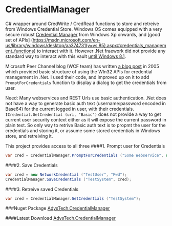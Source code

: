# CredentialManager
C# wrapper around CredWrite / CredRead functions to store and retreive from Windows Credential Store.
Windows OS comes equipped with a very secure robust [Credential Manager](https://technet.microsoft.com/en-us/library/jj554668.aspx) from Windows Xp onwards, and [good set of APIs] (https://msdn.microsoft.com/en-us/library/windows/desktop/aa374731(v=vs.85).aspx#credentials_management_functions) to interact with it. However .Net fraework did not provide any standard way to interact with this vault [until Windows 8.1](https://msdn.microsoft.com/en-us/library/windows/apps/windows.security.credentials.aspx).

Microsoft Peer Channel blog (WCF team) has written [a blog post](http://blogs.msdn.com/b/peerchan/archive/2005/11/01/487834.aspx) in 2005 which provided basic structure of using the WIn32 APIs for credential management in .Net.
I used their code, and improved up on it to add `PromptForCredentials` function to display a dialog to get the credentials from user.

Need: Many webservices and REST Urls use basic authentication. .Net does not have a way to generate basic auth text (username:password encoded in Base64) for the current logged in user, with their credentials.
`ICredential.GetCredential (uri, "Basic")` does not provide a way to get current user security context either as it will expose the current password in plain text. So only way to retrive Basic auth text is to propmt the user for the credentials and storing it, or assume some stored credentials in Windows store, and retreiving it.

This project provides access to all three
####1. Prompt user for Credentials
```C#
var cred = CredentialManager.PromptForCredentials ("Some Webservice", ref save, "Please provide credentials", "Credentials for service");
```            

####2. Save Credentials
```C#
var cred = new NetworkCredential ("TestUser", "Pwd");
CredentialManager.SaveCredentials ("TestSystem", cred);
```            

####3. Retreive saved Credentials
```C#
var cred = CredentialManager.GetCredentials ("TestSystem");
```            

###Nuget Package
[AdysTech.CredentialManager](https://www.nuget.org/packages/AdysTech.CredentialManager/)

####Latest Download
[AdysTech.CredentialManager](https://ci.appveyor.com/api/buildjobs/so3ev8bmq51pp2im/artifacts/AdysTech.CredentialManager%2Fbin%2FCredentialManager.zip)